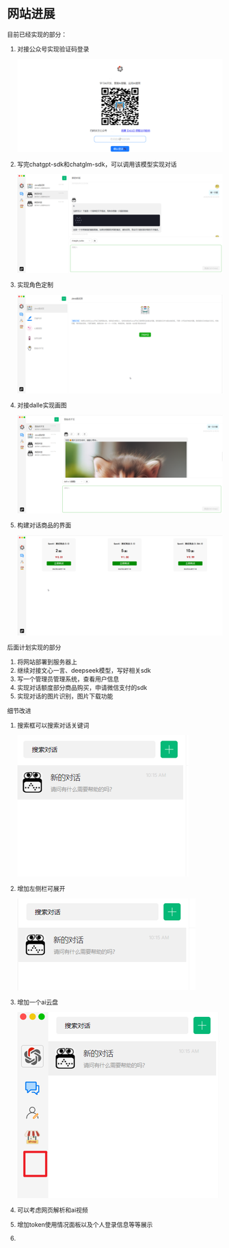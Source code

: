 # 网站进展

目前已经实现的部分：

1. 对接公众号实现验证码登录

    ![img](img/f748aac60a19c547ac6b8026f59cfb25.png) 

2. 写完chatgpt-sdk和chatglm-sdk，可以调用该模型实现对话

   ![1742395724436](img/1742395724436.png)

3. 实现角色定制

   ![1742395768186](img/1742395768186.png)

4. 对接dalle实现画图

   ![1742395883429](img/1742395883429.png)

5. 构建对话商品的界面

   ![1742395903433](img/1742395903433.png)



后面计划实现的部分

1. 将网站部署到服务器上
2. 继续对接文心一言、deepseek模型，写好相关sdk
3. 写一个管理员管理系统，查看用户信息
4. 实现对话额度部分商品购买，申请微信支付的sdk
5. 实现对话的图片识别，图片下载功能







细节改进

1. 搜索框可以搜索对话关键词

   ![1742782945150](img/1742782945150.png)

2. 增加左侧栏可展开

   ![1742783014848](img/1742783014848.png)

3. 增加一个ai云盘

   ![1742784167819](img/1742784167819.png)

4. 可以考虑网页解析和ai视频

5. 增加token使用情况面板以及个人登录信息等等展示

6. 

